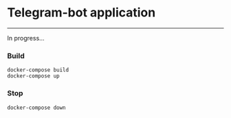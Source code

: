 # Telegram-bot application
***
In progress...

### Build
`docker-compose build`  
`docker-compose up`

### Stop
`docker-compose down`

